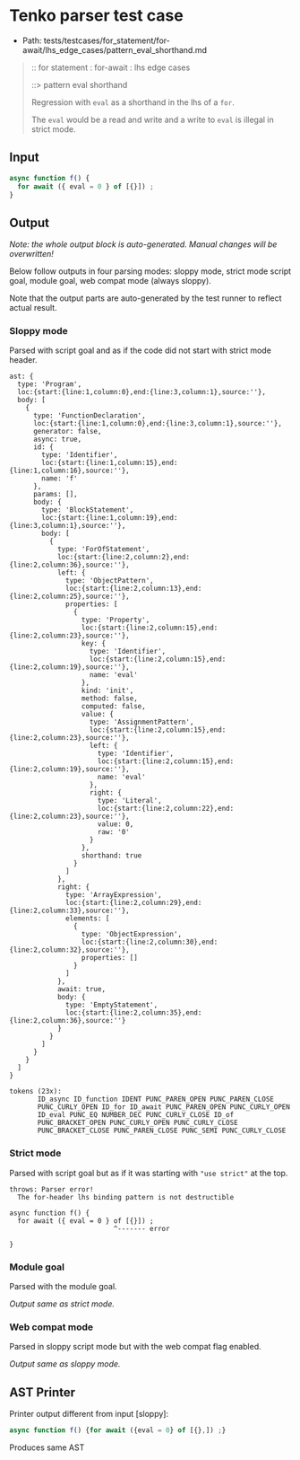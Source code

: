 # Tenko parser test case

- Path: tests/testcases/for_statement/for-await/lhs_edge_cases/pattern_eval_shorthand.md

> :: for statement : for-await : lhs edge cases
>
> ::> pattern eval shorthand
>
> Regression with `eval` as a shorthand in the lhs of a `for`.
>
> The `eval` would be a read and write and a write to `eval` is illegal in strict mode.

## Input

`````js
async function f() {
  for await ({ eval = 0 } of [{}]) ;
}
`````

## Output

_Note: the whole output block is auto-generated. Manual changes will be overwritten!_

Below follow outputs in four parsing modes: sloppy mode, strict mode script goal, module goal, web compat mode (always sloppy).

Note that the output parts are auto-generated by the test runner to reflect actual result.

### Sloppy mode

Parsed with script goal and as if the code did not start with strict mode header.

`````
ast: {
  type: 'Program',
  loc:{start:{line:1,column:0},end:{line:3,column:1},source:''},
  body: [
    {
      type: 'FunctionDeclaration',
      loc:{start:{line:1,column:0},end:{line:3,column:1},source:''},
      generator: false,
      async: true,
      id: {
        type: 'Identifier',
        loc:{start:{line:1,column:15},end:{line:1,column:16},source:''},
        name: 'f'
      },
      params: [],
      body: {
        type: 'BlockStatement',
        loc:{start:{line:1,column:19},end:{line:3,column:1},source:''},
        body: [
          {
            type: 'ForOfStatement',
            loc:{start:{line:2,column:2},end:{line:2,column:36},source:''},
            left: {
              type: 'ObjectPattern',
              loc:{start:{line:2,column:13},end:{line:2,column:25},source:''},
              properties: [
                {
                  type: 'Property',
                  loc:{start:{line:2,column:15},end:{line:2,column:23},source:''},
                  key: {
                    type: 'Identifier',
                    loc:{start:{line:2,column:15},end:{line:2,column:19},source:''},
                    name: 'eval'
                  },
                  kind: 'init',
                  method: false,
                  computed: false,
                  value: {
                    type: 'AssignmentPattern',
                    loc:{start:{line:2,column:15},end:{line:2,column:23},source:''},
                    left: {
                      type: 'Identifier',
                      loc:{start:{line:2,column:15},end:{line:2,column:19},source:''},
                      name: 'eval'
                    },
                    right: {
                      type: 'Literal',
                      loc:{start:{line:2,column:22},end:{line:2,column:23},source:''},
                      value: 0,
                      raw: '0'
                    }
                  },
                  shorthand: true
                }
              ]
            },
            right: {
              type: 'ArrayExpression',
              loc:{start:{line:2,column:29},end:{line:2,column:33},source:''},
              elements: [
                {
                  type: 'ObjectExpression',
                  loc:{start:{line:2,column:30},end:{line:2,column:32},source:''},
                  properties: []
                }
              ]
            },
            await: true,
            body: {
              type: 'EmptyStatement',
              loc:{start:{line:2,column:35},end:{line:2,column:36},source:''}
            }
          }
        ]
      }
    }
  ]
}

tokens (23x):
       ID_async ID_function IDENT PUNC_PAREN_OPEN PUNC_PAREN_CLOSE
       PUNC_CURLY_OPEN ID_for ID_await PUNC_PAREN_OPEN PUNC_CURLY_OPEN
       ID_eval PUNC_EQ NUMBER_DEC PUNC_CURLY_CLOSE ID_of
       PUNC_BRACKET_OPEN PUNC_CURLY_OPEN PUNC_CURLY_CLOSE
       PUNC_BRACKET_CLOSE PUNC_PAREN_CLOSE PUNC_SEMI PUNC_CURLY_CLOSE
`````

### Strict mode

Parsed with script goal but as if it was starting with `"use strict"` at the top.

`````
throws: Parser error!
  The for-header lhs binding pattern is not destructible

async function f() {
  for await ({ eval = 0 } of [{}]) ;
                          ^------- error

}
`````


### Module goal

Parsed with the module goal.

_Output same as strict mode._

### Web compat mode

Parsed in sloppy script mode but with the web compat flag enabled.

_Output same as sloppy mode._

## AST Printer

Printer output different from input [sloppy]:

````js
async function f() {for await ({eval = 0} of [{},]) ;}
````

Produces same AST
